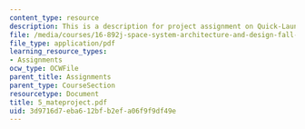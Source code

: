 ```yaml
---
content_type: resource
description: This is a description for project assignment on Quick-Launch Spacetug.
file: /media/courses/16-892j-space-system-architecture-and-design-fall-2004/3d9716d7eba612bfb2efa06f9f9df49e_5_mateproject.pdf
file_type: application/pdf
learning_resource_types:
- Assignments
ocw_type: OCWFile
parent_title: Assignments
parent_type: CourseSection
resourcetype: Document
title: 5_mateproject.pdf
uid: 3d9716d7-eba6-12bf-b2ef-a06f9f9df49e
---
```

